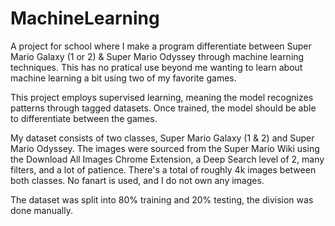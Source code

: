 # MachineLearning
A project for school where I make a program differentiate between Super Mario Galaxy (1 or 2) &amp; Super Mario Odyssey through machine learning techniques. This has no pratical use beyond me wanting to learn about machine learning a bit using two of my favorite games.

This project employs supervised learning, meaning the model recognizes patterns through tagged datasets. Once trained, the model should be able to differentiate between the games.

My dataset consists of two classes, Super Mario Galaxy (1 & 2) and Super Mario Odyssey. The images were sourced from the Super Mario Wiki using the Download All Images Chrome Extension, a Deep Search level of 2, many filters, and a lot of patience. There's a total of roughly 4k images between both classes. No fanart is used, and I do not own any images.

The dataset was split into 80% training and 20% testing, the division was done manually.
